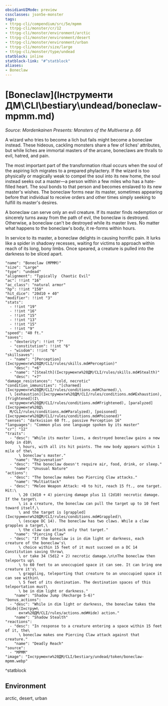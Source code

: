 ```yaml
---
obsidianUIMode: preview
cssclasses: json5e-monster
tags:
- ttrpg-cli/compendium/src/5e/mpmm
- ttrpg-cli/monster/cr/12
- ttrpg-cli/monster/environment/arctic
- ttrpg-cli/monster/environment/desert
- ttrpg-cli/monster/environment/urban
- ttrpg-cli/monster/size/large
- ttrpg-cli/monster/type/undead
statblock: inline
statblock-link: "#^statblock"
aliases:
- Boneclaw
---
```

# [Boneclaw](Інструменти ДМ\CLI\bestiary\undead/boneclaw-mpmm.md)
*Source: Mordenkainen Presents: Monsters of the Multiverse p. 66*  

A wizard who tries to become a lich but fails might become a boneclaw instead. These hideous, cackling monsters share a few of liches' attributes, but while liches are immortal masters of the arcane, boneclaws are thralls to evil, hatred, and pain.

The most important part of the transformation ritual occurs when the soul of the aspiring lich migrates to a prepared phylactery. If the wizard is too physically or magically weak to compel the soul into its new home, the soul instead seeks out a master—a person within a few miles who has a hate-filled heart. The soul bonds to that person and becomes enslaved to its new master's wishes. The boneclaw forms near its master, sometimes appearing before that individual to receive orders and other times simply seeking to fulfill its master's desires.

A boneclaw can serve only an evil creature. If its master finds redemption or sincerely turns away from the path of evil, the boneclaw is destroyed. Otherwise, a boneclaw can't be destroyed while its master lives. No matter what happens to the boneclaw's body, it re-forms within hours.

In service to its master, a boneclaw delights in causing horrific pain. It lurks like a spider in shadowy recesses, waiting for victims to approach within reach of its long, bony limbs. Once speared, a creature is pulled into the darkness to be sliced apart.

```statblock
"name": "Boneclaw (MPMM)"
"size": "Large"
"type": "undead"
"alignment": "Typically  Chaotic Evil"
"ac": !!int "16"
"ac_class": "natural armor"
"hp": !!int "150"
"hit_dice": "20d10 + 40"
"modifier": !!int "3"
"stats":
  - !!int "19"
  - !!int "16"
  - !!int "15"
  - !!int "13"
  - !!int "15"
  - !!int "9"
"speed": "40 ft."
"saves":
  - "dexterity": !!int "7"
  - "constitution": !!int "6"
  - "wisdom": !!int "6"
"skillsaves":
  - "name": "[Perception](Інструменти%20ДМ/CLI/rules/skills.md#Perception)"
    "desc": "+6"
  - "name": "[Stealth](Інструменти%20ДМ/CLI/rules/skills.md#Stealth)"
    "desc": "+7"
"damage_resistances": "cold, necrotic"
"condition_immunities": "[charmed](Інструменти%20ДМ/CLI/rules/conditions.md#Charmed),\
  \ [exhaustion](Інструменти%20ДМ/CLI/rules/conditions.md#Exhaustion), [frightened](І\
  нструменти%20ДМ/CLI/rules/conditions.md#Frightened), [paralyzed](Інструменти%20Д\
  М/CLI/rules/conditions.md#Paralyzed), [poisoned](Інструменти%20ДМ/CLI/rules/conditions.md#Poisoned)"
"senses": "darkvision 60 ft., passive Perception 16"
"languages": "Common plus one language spoken by its master"
"cr": "12"
"traits":
  - "desc": "While its master lives, a destroyed boneclaw gains a new body in d10\
      \ hours, with all its hit points. The new body appears within 1 mile of the\
      \ boneclaw's master."
    "name": "Rejuvenation"
  - "desc": "The boneclaw doesn't require air, food, drink, or sleep."
    "name": "Unusual Nature"
"actions":
  - "desc": "The boneclaw makes two Piercing Claw attacks."
    "name": "Multiattack"
  - "desc": "Melee Weapon Attack: +8 to hit, reach 15 ft., one target. Hit:\
      \ 20 (3d10 + 4) piercing damage plus 11 (2d10) necrotic damage. If the target\
      \ is a creature, the boneclaw can pull the target up to 10 feet toward itself,\
      \ and the target is [grappled](Інструменти%20ДМ/CLI/rules/conditions.md#Grappled)\
      \ (escape DC 14). The boneclaw has two claws. While a claw grapples a target,\
      \ the claw can attack only that target."
    "name": "Piercing Claw"
  - "desc": "If the boneclaw is in dim light or darkness, each creature of the boneclaw's\
      \ choice within 15 feet of it must succeed on a DC 14 Constitution saving throw\
      \ or take 34 (5d12 + 2) necrotic damage.\n\nThe boneclaw then teleports up\
      \ to 60 feet to an unoccupied space it can see. It can bring one creature it's\
      \ grappling, teleporting that creature to an unoccupied space it can see within\
      \ 5 feet of its destination. The destination spaces of this teleportation must\
      \ be in dim light or darkness."
    "name": "Shadow Jump (Recharge 5-6)"
"bonus_actions":
  - "desc": "While in dim light or darkness, the boneclaw takes the [Hide](Інструм\
      енти%20ДМ/CLI/rules/actions.md#Hide) action."
    "name": "Shadow Stealth"
"reactions":
  - "desc": "In response to a creature entering a space within 15 feet of it, the\
      \ boneclaw makes one Piercing Claw attack against that creature."
    "name": "Deadly Reach"
"source":
  - "MPMM"
"image": "Інструменти%20ДМ/CLI/bestiary/undead/token/boneclaw-mpmm.webp"
```
^statblock

## Environment

arctic, desert, urban